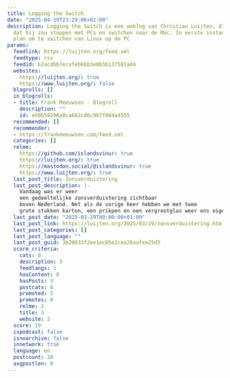 ```yaml
---
title: Logging the Switch
date: "2025-04-19T23:29:06+02:00"
description: Logging the Switch is een weblog van Christian Luijten, die in 2004 besloot
  dat hij zou stoppen met PCs en switchen naar de Mac. In eerste instantie was het
  plan om te switchen van Linux op de PC
params:
  feedlink: https://luijten.org/feed.xml
  feedtype: rss
  feedid: b2acdbb7ecafeb6bb3e865b137581ad4
  websites:
    https://luijten.org/: true
    https://www.luijten.org/: false
  blogrolls: []
  in_blogrolls:
  - title: Frank Meeuwsen - Blogroll
    description: ""
    id: eb9b59206a8ca682cd6c967f084a4555
  recommended: []
  recommender:
  - https://frankmeeuwsen.com/feed.xml
  categories: []
  relme:
    https://github.com/islandsvinur: true
    https://luijten.org/: true
    https://mastodon.social/@islandsvinur: true
    https://www.luijten.org/: true
  last_post_title: Zonsverduistering
  last_post_description: |-
    Vandaag was er weer
    een gedeeltelijke zonsverduistering zichtbaar
    boven Nederland. Net als de vorige keer hebben we met twee
    grote stukken karton, een prikpen en een vergrootglas weer ons eigen
  last_post_date: "2025-03-29T00:00:00+01:00"
  last_post_link: https://luijten.org/2025/03/29/zonsverduistering.html
  last_post_categories: []
  last_post_language: ""
  last_post_guid: 3b20833f2ee1ec05e2cea26aafea25d3
  score_criteria:
    cats: 0
    description: 3
    feedlangs: 1
    hasContent: 0
    hasPosts: 3
    postcats: 0
    promoted: 5
    promotes: 0
    relme: 2
    title: 3
    website: 2
  score: 19
  ispodcast: false
  isnoarchive: false
  innetwork: true
  language: en
  postcount: 10
  avgpostlen: 0
---
```

